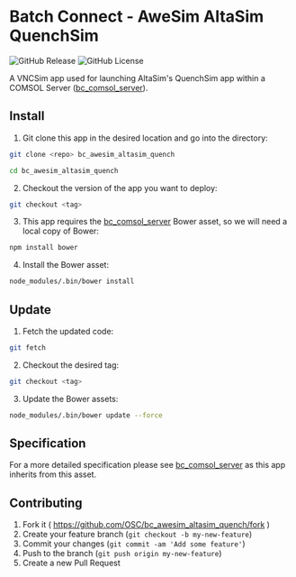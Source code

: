 # Batch Connect - AweSim AltaSim QuenchSim

![GitHub Release](https://img.shields.io/github/release/osc/bc_awesim_altasim_quench.svg)
![GitHub License](https://img.shields.io/github/license/osc/bc_awesim_altasim_quench.svg)

A VNCSim app used for launching AltaSim's QuenchSim app within a COMSOL Server
([bc_comsol_server](https://github.com/OSC/bc_comsol_server)).

## Install

1. Git clone this app in the desired location and go into the directory:

  ```sh
  git clone <repo> bc_awesim_altasim_quench

  cd bc_awesim_altasim_quench
  ```

2. Checkout the version of the app you want to deploy:

  ```sh
  git checkout <tag>
  ```

3. This app requires the
   [bc_comsol_server](https://github.com/OSC/bc_comsol_server) Bower asset, so
   we will need a local copy of Bower:

  ```sh
  npm install bower
  ```

4. Install the Bower asset:

  ```sh
  node_modules/.bin/bower install
  ```

## Update

1. Fetch the updated code:

  ```sh
  git fetch
  ```

2. Checkout the desired tag:

  ```sh
  git checkout <tag>
  ```

3. Update the Bower assets:

  ```sh
  node_modules/.bin/bower update --force
  ```

## Specification

For a more detailed specification please see
[bc_comsol_server](https://github.com/OSC/bc_comsol_server) as this app
inherits from this asset.

## Contributing

1. Fork it ( https://github.com/OSC/bc_awesim_altasim_quench/fork )
2. Create your feature branch (`git checkout -b my-new-feature`)
3. Commit your changes (`git commit -am 'Add some feature'`)
4. Push to the branch (`git push origin my-new-feature`)
5. Create a new Pull Request

